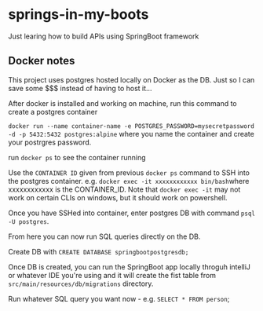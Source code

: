 # springs-in-my-boots

Just learing how to build APIs using SpringBoot framework

## Docker notes

This project uses postgres hosted locally on Docker as the DB. Just so I can save some $$$ instead of having to host it...

After docker is installed and working on machine, run this command to create a postgres container 

`docker run --name container-name -e POSTGRES_PASSWORD=mysecretpassword -d -p 5432:5432 postgres:alpine` where you name the container and create your postrgres password.

run `docker ps` to see the container running

Use the `CONTAINER ID` given from previous `docker ps` command to SSH into the postgres container. e.g. `docker exec -it xxxxxxxxxxxx bin/bash`where xxxxxxxxxxxx is the CONTAINER_ID. Note that `docker exec -it` may not work on certain CLIs on windows, but it should work on powershell.

Once you have SSHed into container, enter postgres DB with command `psql -U postgres`.

From here you can now run SQL queries directly on the DB.

Create DB with `CREATE DATABASE springbootpostgresdb;`

Once DB is created, you can run the SpringBoot app locally throguh intelliJ or whatever IDE you're using and it will create the fist table from `src/main/resources/db/migrations` directory.

Run whatever SQL query you want now - e.g. `SELECT * FROM person`;
